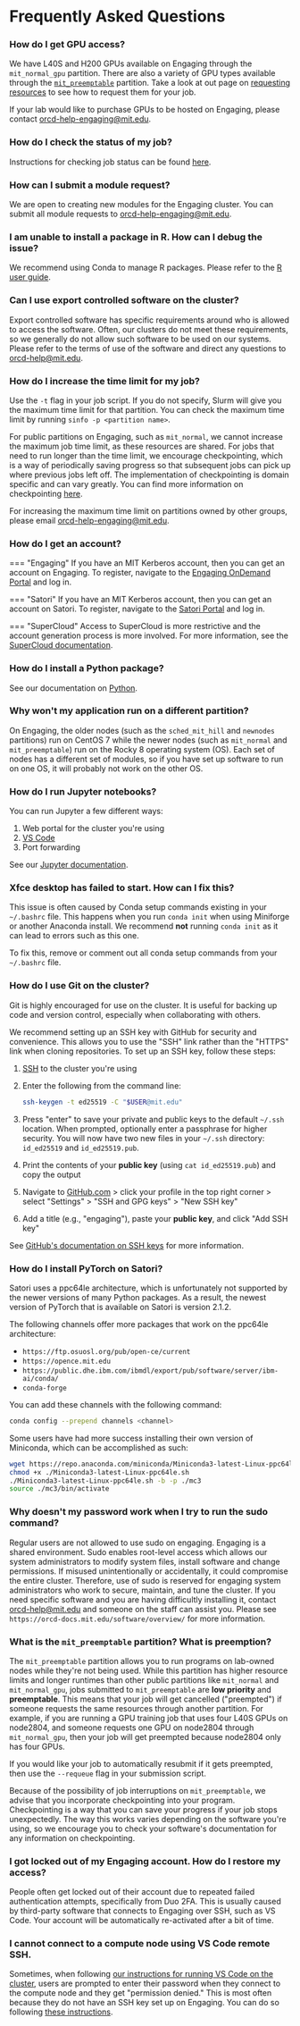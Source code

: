 # Frequently Asked Questions

### How do I get GPU access?

We have L40S and H200 GPUs available on Engaging through the `mit_normal_gpu` partition. There are also a variety of GPU types available through the [`mit_preemptable`](running-jobs/overview.md#preemptable-jobs) partition. Take a look at out page on [requesting resources](running-jobs/requesting-resources.md#gpus) to see how to request them for your job.

If your lab would like to purchase GPUs to be hosted on Engaging, please contact
<orcd-help-engaging@mit.edu>.

### How do I check the status of my job?

Instructions for checking job status can be found
[here](running-jobs/overview.md#checking-job-status).

### How can I submit a module request?

We are open to creating new modules for the Engaging cluster. You can submit all
module requests to <orcd-help-engaging@mit.edu>.

### I am unable to install a package in R. How can I debug the issue?

We recommend using Conda to manage R packages. Please refer to the
[R user guide](software/R.md).

### Can I use export controlled software on the cluster?

Export controlled software has specific requirements around who is allowed to
access the software. Often, our clusters do not meet these requirements, so
we generally do not allow such software to be used on our systems. Please refer
to the terms of use of the software and direct any questions to
<orcd-help@mit.edu>.

### How do I increase the time limit for my job?

Use the `-t` flag in your job script. If you do not specify, Slurm will give
you the maximum time limit for that partition. You can check the maximum time
limit by running `sinfo -p <partition name>`.

For public partitions on Engaging, such as `mit_normal`, we cannot increase the
maximum job time limit, as these resources are shared. For jobs that
need to run longer than the time limit, we encourage
checkpointing, which is a way of periodically saving progress so that subsequent
jobs can pick up where previous jobs left off. The implementation of checkpointing
is domain specific and can vary greatly. You can find more information on
checkpointing [here](https://rc-docs.northeastern.edu/en/latest/best-practices/checkpointing.html).

For increasing the maximum time limit on partitions owned by other groups,
please email <orcd-help-engaging@mit.edu>.

### How do I get an account?

=== "Engaging"
    If you have an MIT Kerberos account, then you can get an account on
    Engaging. To register, navigate to the [Engaging OnDemand Portal](https://engaging-ood.mit.edu/)
    and log in.

=== "Satori"
    If you have an MIT Kerberos account, then you can get an account on Satori.
    To register, navigate to the [Satori Portal](https://satori-portal.mit.edu/)
    and log in.

=== "SuperCloud"
    Access to SuperCloud is more restrictive and the account generation process
    is more involved. For more information, see the
    [SuperCloud documentation](https://mit-supercloud.github.io/supercloud-docs/requesting-account/).

### How do I install a Python package?

See our documentation on [Python](software/python.md).

### Why won't my application run on a different partition?

On Engaging, the older nodes (such as the `sched_mit_hill` and `newnodes`
partitions) run on CentOS 7 while the newer nodes (such as `mit_normal` and
`mit_preemptable`) run on the Rocky 8 operating system (OS). Each set of nodes
has a different set of modules, so if you have set up software to run on one OS,
it will probably not work on the other OS.

### How do I run Jupyter notebooks?

You can run Jupyter a few different ways:

1. Web portal for the cluster you're using
2. [VS Code](recipes/vscode.md)
3. Port forwarding

See our [Jupyter documentation](recipes/jupyter.md).

### Xfce desktop has failed to start. How can I fix this?

This issue is often caused by Conda setup commands existing in your `~/.bashrc`
file. This happens when you run `conda init` when using Miniforge or another
Anaconda install. We recommend **not** running `conda init` as it can lead to
errors such as this one.

To fix this, remove or comment out all conda setup commands from your
`~/.bashrc` file.

### How do I use Git on the cluster?

Git is highly encouraged for use on the cluster. It is useful for backing up
code and version control, especially when collaborating with others.

We recommend setting up an SSH key with GitHub for security and convenience.
This allows you to use the "SSH" link rather than the "HTTPS" link when cloning
repositories. To set up an SSH key, follow these steps:

1. [SSH](accessing-orcd/ssh-login.md) to the cluster you're using

2. Enter the following from the command line:

    ```bash
    ssh-keygen -t ed25519 -C "$USER@mit.edu"
    ```

3. Press "enter" to save your private and public keys to the default `~/.ssh`
location. When prompted, optionally enter a passphrase for higher security. You
will now have two new files in your `~/.ssh` directory: `id_ed25519` and
`id_ed25519.pub`.

4. Print the contents of your **public key** (using `cat id_ed25519.pub`) and
copy the output

5. Navigate to [GitHub.com](https://github.com) > click your profile in the top right
corner > select "Settings" > "SSH and GPG keys" > "New SSH key"

6. Add a title (e.g., "engaging"), paste your **public key**, and click "Add
SSH key"

See [GitHub's documentation on SSH keys](https://docs.github.com/en/authentication/connecting-to-github-with-ssh/generating-a-new-ssh-key-and-adding-it-to-the-ssh-agent?platform=linux) for more information.

### How do I install PyTorch on Satori?

Satori uses a ppc64le architecture, which is unfortunately not supported by the
newer versions of many Python packages. As a result, the newest version of
PyTorch that is available on Satori is version 2.1.2.

The following channels offer more packages that work on the ppc64le
architecture:

- `https://ftp.osuosl.org/pub/open-ce/current`
- `https://opence.mit.edu`
- `https://public.dhe.ibm.com/ibmdl/export/pub/software/server/ibm-ai/conda/`
- `conda-forge`

You can add these channels with the following command:

```bash
conda config --prepend channels <channel>
```

Some users have had more success installing their own version of Miniconda,
which can be accomplished as such:

```bash
wget https://repo.anaconda.com/miniconda/Miniconda3-latest-Linux-ppc64le.sh .
chmod +x ./Miniconda3-latest-Linux-ppc64le.sh
./Miniconda3-latest-Linux-ppc64le.sh -b -p ./mc3
source ./mc3/bin/activate
```

### Why doesn't my password work when I try to run the sudo command?

Regular users are not allowed to use sudo on engaging. Engaging is a shared environment. Sudo enables root-level access which allows our system administrators to modify system files, install software and change permissions. If misused unintentionally or accidentally, it could compromise the entire cluster. Therefore, use of sudo is reserved for engaging system administrators who work to secure, maintain, and tune the cluster. If you need specific software and you are having difficultly installing it, contact orcd-help@mit.edu and someone on the staff can assist you. Please see `https://orcd-docs.mit.edu/software/overview/` for more information. 

### What is the `mit_preemptable` partition? What is preemption?

The `mit_preemptable` partition allows you to run programs on lab-owned nodes while they're not being used. While this partition has higher resource limits and longer runtimes than other public partitions like `mit_normal` and `mit_normal_gpu`, jobs submitted to `mit_preemptable` are **low priority** and **preemptable**. This means that your job will get cancelled ("preempted") if someone requests the same resources through another partition. For example, if you are running a GPU training job that uses four L40S GPUs on node2804, and someone requests one GPU on node2804 through `mit_normal_gpu`, then your job will get preempted because node2804 only has four GPUs.

If you would like your job to automatically resubmit if it gets preempted, then use the `--requeue` flag in your submission script.

Because of the possibility of job interruptions on `mit_preemptable`, we advise that you incorporate checkpointing into your program. Checkpointing is a way that you can save your progress if your job stops unexpectedly. The way this works varies depending on the software you're using, so we encourage you to check your software's documentation for any information on checkpointing.

### I got locked out of my Engaging account. How do I restore my access?

People often get locked out of their account due to repeated failed authentication attempts, specifically from Duo 2FA. This is usually caused by third-party software that connects to Engaging over SSH, such as VS Code. Your account will be automatically re-activated after a bit of time.

### I cannot connect to a compute node using VS Code remote SSH.

Sometimes, when following [our instructions for running VS Code on the cluster](recipes/vscode.md), users are prompted to enter their password when they connect to the compute node and they get "permission denied." This is most often because they do not have an SSH key set up on Engaging. You can do so following [these instructions](accessing-orcd/ssh-setup.md).
